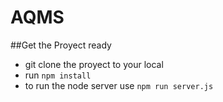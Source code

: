 # AQMS

##Get the Proyect ready
- git clone the proyect to your local
- run `npm install`
- to run the node server use `npm run server.js`